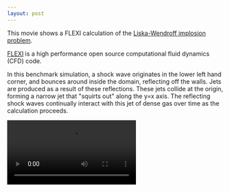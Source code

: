 ```yaml
---
layout: post
---
```


This movie shows a FLEXI calculation of the 
[Liska-Wendroff implosion problem](https://lnkd.in/ejRm2Mq). 

[FLEXI](https://www.flexi-project.org) is a high performance open source
computational fluid dynamics (CFD) code.

In this benchmark simulation, a shock wave originates in the lower left hand
corner, and bounces around inside the domain, reflecting off the walls. Jets
are produced as a result of these reflections. These jets collide at the
origin, forming a narrow jet that "squirts out" along the y=x axis. The
reflecting shock waves continually interact with this jet of dense gas over
time as the calculation proceeds.

![FLEXI simulation of the Liska-Wendroff Implosion Problem](https://gahansen.github.io/images/Flexi_lw.avi)
